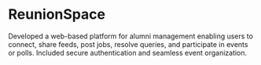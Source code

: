 # ReunionSpace
Developed a web-based platform for alumni management enabling users to connect, share feeds, post jobs, resolve queries, and participate in events or polls. Included secure authentication and seamless event organization.
